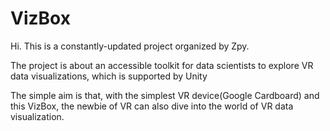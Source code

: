 # VizBox
Hi.
This is a constantly-updated project organized by Zpy.

The project is about an accessible toolkit for data scientists to explore VR data visualizations, which is supported by Unity 

The simple aim is that, with the simplest VR device(Google Cardboard) and this VizBox, the newbie of VR can also dive into the world of VR data visualization.


